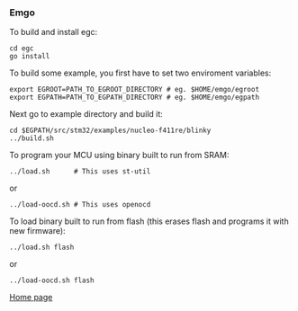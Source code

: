 ### Emgo

To build and install egc: 

    cd egc
    go install
  
To build some example, you first have to set two enviroment variables:

	export EGROOT=PATH_TO_EGROOT_DIRECTORY # eg. $HOME/emgo/egroot
	export EGPATH=PATH_TO_EGPATH_DIRECTORY # eg. $HOME/emgo/egpath

Next go to example directory and build it:

	cd $EGPATH/src/stm32/examples/nucleo-f411re/blinky
    ../build.sh

To program your MCU using binary built to run from SRAM:

	../load.sh      # This uses st-util

or

	../load-oocd.sh # This uses openocd

To load binary built to run from flash (this erases flash and programs it with new firmware):

	../load.sh flash

or

	../load-oocd.sh flash


[Home page](https://sites.google.com/site/embeddedgo/)
